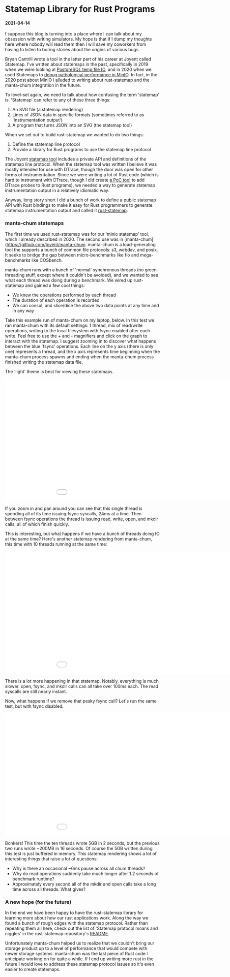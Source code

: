 # Statemap Library for Rust Programs
#### 2021-04-14

I suppose this blog is turning into a place where I can talk about my obsession
with writing simulators. My hope is that if I dump my thoughts here where
nobody will read them then I will save my coworkers from having to listen to
boring stories about the origins of various bugs.

Bryan Cantrill wrote a tool in the latter part of his career at Joyent called
Statemap. I've written about statemaps in the past, specifically in 2019 when
we were looking at [PostgreSQL temp file IO](../2019/pg_temp_files.html),
and in 2020 when we used Statemaps to [debug pathological performance in MinIO](../2020/minio_tracing.html).
In fact, in the 2020 post about MinIO I alluded to writing about rust-statemap
and the manta-chum integration in the future.

To level-set again, we need to talk about how confusing the term 'statemap' is.
'Statemap' can refer to any of these three things:
1. An SVG file (a statemap rendering)
1. Lines of JSON data in specific formats (sometimes referred to as 'instrumentation output')
1. A program that turns JSON into an SVG (the statemap tool)

When we set out to build rust-statemap we wanted to do two things:
1. Define the statemap line protocol
1. Provide a library for Rust programs to use the statemap line protocol

The Joyent [statemap tool](https://github.com/joyent/statemap) includes
a private API and definitions of the statemap line protocol. When the statemap
tool was written I believe it was mostly intended for use with DTrace, though
the door was open for other forms of instrumentation. Since we were writing a
lot of Rust code (which is hard to instrument with DTrace, though I did create
[a PoC tool](https://github.com/KodyKantor/rdt) to add DTrace probes to
Rust programs), we needed a way to generate statemap instrumentation output
in a relatively idiomatic way.

Anyway, long story short I did a bunch of work to define a public statemap API
with Rust bindings to make it easy for Rust programmers to generate statemap
instrumentation output and called it [rust-statemap](https://github.com/KodyKantor/rust-statemap).

### manta-chum statemaps

The first time we used rust-statemap was for our 'minio statemap' tool, which I
already described in 2020. The second use was in
[manta-chum](https://github.com/joyent/manta-chum. manta-chum is a
load-generating tool the supports a bunch of common file protocols: s3, webdav,
and posix. It seeks to bridge the gap between micro-benchmarks like fio and
mega-benchmarks like COSbench.

manta-chum runs with a bunch of 'normal' synchronous threads (no green-threading
stuff, except where it couldn't be avoided), and we wanted to see what each
thread was doing during a benchmark. We wired up rust-statemap and gained a few
cool things:
- We knew the operations performed by each thread
- The duration of each operation is recorded
- We can consul, and slice/dice the above two data points at any time
	and in any way

Take this example run of manta-chum on my laptop, below. In this test we ran
manta-chum with its default settings: 1 thread, mix of read/write operations,
writing to the local filesystem with fsync enabled after each write. Feel free
to use the + and - magnifiers and click on the graph to interact with the
statemap. I suggest zooming in to discover what happens between the blue 'fsync'
operations. Each line on the y axis (there is only one) represents a thread,
and the x axis represents time beginning when the manta-chum process spawns and
ending when the manta-chum process finished writing the statemap data file.

The 'light' theme is best for viewing these statemaps.

<iframe src="assets/single-chum-thread.svg" title="single thread" style="border:none;" scrolling=no width=1024
	height=400></iframe>

If you zoom in and pan around you can see that this single thread is spending
all of its time issuing fsync syscalls, 24ms at a time. Then between fsync
operations the thread is issuing read, write, open, and mkdir calls, all of
which finish quickly.

This is interesting, but what happens if we have a bunch
of threads doing IO at the same time? Here's another statemap rendering from
manta-chum, this time with 10 threads running at the same time:

<iframe src="assets/ten-chum-threads.svg" title="ten threads" style="border:none;" scrolling=no width=1024
	height=400></iframe>

There is a lot more happening in that statemap. Notably, everything is much
slower. open, fsync, and mkdir calls can all take over 100ms each. The read
syscalls are still nearly instant.

Now, what happens if we remove that pesky fsync call? Let's run the same test,
but with fsync disabled.

<iframe src="assets/ten-chum-threads-no-fsync.svg" title="ten threads no fsync" style="border:none;" scrolling=no
	width=1024 height=400></iframe>

Bonkers! This time the ten threads wrote 5GB in 2 seconds, but the previous two
runs wrote ~200MB in 16 seconds. Of course the 5GB written during this test is
just buffered in memory. This statemap rendering shows a lot of interesting
things that raise a lot of questions:

- Why is there an occasional ~6ms pause across all chum threads?
- Why do read operations suddenly take much longer after 1.2 seconds of benchmark runtime?
- Approximately every second all of the mkdir and open calls take a long time across all threads. What gives?
	

### A new hope (for the future)

In the end we have been happy to have the rust-statemap library for learning
more about how our rust applications work. Along the way we found a bunch of
rough edges with the statemap protocol. Rather than repeating them all here,
check out the list of 'Statemap protocol moans and niggles' in the rust-statemap
repository's [README](https://github.com/KodyKantor/rust-statemap/blob/master/README.md#statemap-protocol-moans-and-niggles).

Unfortunately manta-chum helped us to realize that we couldn't bring our storage
product up to a level of performance that would compete with newer storage
systems. manta-chum was the last piece of Rust code I anticipate working on for
quite a while. If I end up writing more rust in the future I would love to
address these statemap protocol issues so it's even easier to create statemaps.
